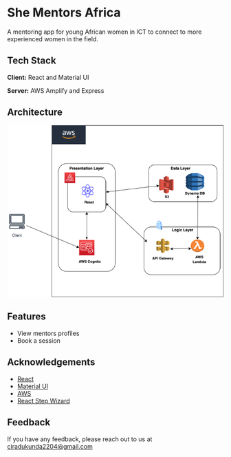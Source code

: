 
# She Mentors Africa

A mentoring app for young African women in ICT to connect to more experienced women in the field. 

## Tech Stack

**Client:** React and Material UI

**Server:** AWS Amplify and Express

## Architecture
 ![Architecture](./public/shementorsafricadraw.io.png)
## Features

- View mentors profiles
- Book a session

## Acknowledgements

 - [React](https://reactjs.org/)
 - [Material UI](https://mui.com/)
 - [AWS](https://aws.amazon.com/)
 - [React Step Wizard](https://www.npmjs.com/package/react-step-wizard)


## Feedback

If you have any feedback, please reach out to us at ciradukunda2204@gmail.com